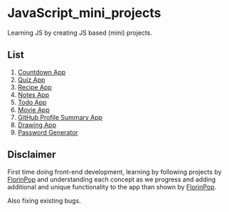 # JavaScript_mini_projects

Learning JS by creating JS based (mini) projects.

## List

1. [Countdown App](https://rawgit.com/Swapnil-ingle/JavaScript_mini_projects/main/countdown-timer/index.html)
2. [Quiz App](https://rawgit.com/Swapnil-ingle/JavaScript_mini_projects/main/quiz-app/index.html)
3. [Recipe App](https://rawgit.com/Swapnil-ingle/JavaScript_mini_projects/main/recipe-app/index.html)
4. [Notes App](https://rawgit.com/Swapnil-ingle/JavaScript_mini_projects/main/notes-app/index.html)
5. [Todo App](https://rawgit.com/Swapnil-ingle/JavaScript_mini_projects/main/todo-app/index.html)
6. [Movie App](https://rawgit.com/Swapnil-ingle/JavaScript_mini_projects/main/movie-app/index.html)
7. [GitHub Profile Summary App](https://rawgit.com/Swapnil-ingle/JavaScript_mini_projects/main/github-profiles-app/index.html)
8. [Drawing App](https://rawgit.com/Swapnil-ingle/JavaScript_mini_projects/main/drawing-app/index.html)
9. [Password Generator](https://rawgit.com/Swapnil-ingle/JavaScript_mini_projects/main/password-gen-app/index.html)

## Disclaimer

First time doing front-end development, learning by following projects by [FlorinPop](https://www.youtube.com/watch?v=dtKciwk_si4&t=3865s&ab_channel=FlorinPop) and understanding each concept as we progress and adding additional and unique functionality to the app than shown by [FlorinPop](https://www.youtube.com/watch?v=dtKciwk_si4&t=3865s&ab_channel=FlorinPop). 

Also fixing existing bugs.
